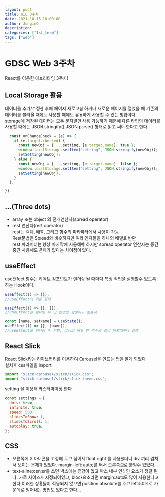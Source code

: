 ```yaml
---
layout: post
title: WIL 3주차
date: 2021-10-15 18:00:00
author: JunginO
description:
categories: ["1st_term"]
tags: ["web"]
---
```


# GDSC Web 3주차

React를 이용한 에브리타임 3주차!<br>

## Local Storage 활용

데이터를 추가/수정한 후에 페이지 새로고침 하거나 새로운 페이지를 열었을 때 기존의 데이터를 불러올 때에도 사용할 때에도 유용하게 사용할 수 있는 방법이다.<br>
storage에 저장된 데이터는 모두 문자열만 사용 가능하기 때문에 다른 타입의 데이터를 사용할 때에는 JSON.stringify(),JSON.parse() 형태로 읽고 써야 한다고 한다.<br>

```javascript
  const onChangeCheck = (e) => {
    if (e.target.checked) {
      const newObj = { ...setting, [e.target.name]: true };
      window.localStorage.setItem("setting", JSON.stringify(newObj));
      setSetting(newObj);
    } else {
      const newObj = { ...setting, [e.target.name]: false };
      window.localStorage.setItem("setting", JSON.stringify(newObj));
      setSetting(newObj);
    }
  };

})
```

## ...(Three dots)

- array 또는 object 의 전개연산자(spread operator)
- rest 연산자(rest operator)<br>
  rest는 객체, 배열, 그리고 함수의 파라미터에서 사용이 가능<br>
  Rest문법은 Spread와 비슷하지만 여러 인자들을 하나의 배열로 반환<br>
  rest 파라미터는 항상 마지막에 사용해야 하지만 spread operator 연산자는 중간중간 사용해도 문제가 없다는 차이점이 있다.

## useEffect

useEffect 함수는 리액트 컴포넌트가 렌더링 될 때마다 특정 작업을 실행할수 있도록 하는 Hook이다.

```javascript
useEffect(() => {});
//useEffect의 기본 형태

useEffect(() => {}, []);
//useEffect를 렌더링 후 단 한번만 실행하고 싶을때.

const [name, setName] = useState();
useEffect(() => {}, [name]);
//useEffect을 렌더링 후 한번, 그리고 배열 안 변수의 값이 바뀔때마다 실행
```

## React Slick

React Slick라는 라이브러리를 이용하여 Carousel을 만드는 법을 알게 되었다<br>
설치후 css파일을 import

```javascript
import "slick-carousel/slick/slick.css";
import "slick-carousel/slick/slick-theme.css";
```

setting 을 이용해 커스터마이징 한다

```javascript
const settings = {
  dots: true,
  infinite: true,
  speed: 500,
  slidesToShow: 1,
  slidesToScroll: 1,
  autoplay: true,
};
```

## CSS

- 오른쪽에 X 아이콘을 고정해 두고 싶어서 float:right 를 사용했더니 div 끼리 겹쳐서 보이는 문제가 있었다. margin-left: auto;를 써서 오른쪽으로 붙일수 있었다.<br>
- text-aline:center를 쓰면 박스에는 영향이 없고 박스 내부 인라인 요소가 정렬 된다. 가로 사이즈가 지정되어있고, block요소라면 margin:auto도 많이 사용한다고 한다.이러한 상황들이 적응되지 않으면 position:absolute를 주고 left:50%로 가운데로 밀어내는 방법도 있다고 한다...
